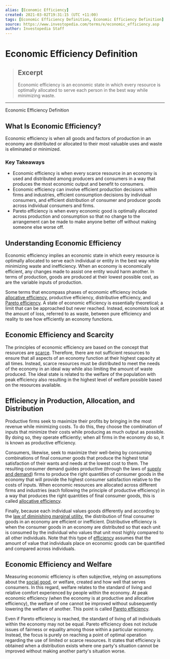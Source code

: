 ```yaml
---
alias: [Economic Efficiency]
created: 2021-03-02T19:31:15 (UTC +11:00)
tags: [Economic Efficiency Definition, Economic Efficiency Definition]
source: https://www.investopedia.com/terms/e/economic_efficiency.asp
author: Investopedia Staff
---
```


# Economic Efficiency Definition

> ## Excerpt
> Economic efficiency is an economic state in which every resource is optimally allocated to serve each person in the best way while minimizing waste.

---

Economic Efficiency Definition
## What Is Economic Efficiency?

Economic efficiency is when all goods and factors of production in an economy are distributed or allocated to their most valuable uses and waste is eliminated or minimized.

### Key Takeaways

-   Economic efficiency is when every scarce resource in an economy is used and distributed among producers and consumers in a way that produces the most economic output and benefit to consumers.
-   Economic efficiency can involve efficient production decisions within firms and industries, efficient consumption decisions by individual consumers, and efficient distribution of consumer and producer goods across individual consumers and firms.
-   Pareto efficiency is when every economic good is optimally allocated across production and consumption so that no change to the arrangement can be made to make anyone better off without making someone else worse off.

## Understanding Economic Efficiency

Economic efficiency implies an economic state in which every resource is optimally allocated to serve each individual or entity in the best way while minimizing waste and inefficiency. When an economy is economically efficient, any changes made to assist one entity would harm another. In terms of production, goods are produced at their lowest possible cost, as are the variable inputs of production.

Some terms that encompass phases of economic efficiency include [allocative efficiency](https://www.investopedia.com/terms/a/allocationalefficiency.asp), productive efficiency, distributive efficiency, and [Pareto efficiency](https://www.investopedia.com/terms/p/pareto-efficiency.asp). A state of economic efficiency is essentially theoretical; a limit that can be approached but never reached. Instead, economists look at the amount of loss, referred to as waste, between pure efficiency and reality to see how efficiently an economy functions.

## Economic Efficiency and Scarcity

The principles of economic efficiency are based on the concept that resources are [scarce](https://www.investopedia.com/terms/s/scarcity.asp). Therefore, there are not sufficient resources to ensure that all aspects of an economy function at their highest capacity at all times. Instead, scarce resources must be distributed to meet the needs of the economy in an ideal way while also limiting the amount of waste produced. The ideal state is related to the welfare of the population with peak efficiency also resulting in the highest level of welfare possible based on the resources available.

## Efficiency in Production, Allocation, and Distribution

Productive firms seek to maximize their profits by bringing in the most revenue while minimizing costs. To do this, they choose the combination of inputs that minimize their costs while producing as much output as possible. By doing so, they operate efficiently; when all firms in the economy do so, it is known as productive efficiency.

Consumers, likewise, seek to maximize their well-being by consuming combinations of final consumer goods that produce the highest total satisfaction of their wants and needs at the lowest cost to them. The resulting consumer demand guides productive (through the laws of [supply and demand](https://www.investopedia.com/terms/l/law-of-supply-demand.asp)) firms to produce the right quantities of consumer goods in the economy that will provide the highest consumer satisfaction relative to the costs of inputs. When economic resources are allocated across different firms and industries (each following the principle of productive efficiency) in a way that produces the right quantities of final consumer goods, this is called [allocative efficiency](https://www.investopedia.com/terms/a/allocationalefficiency.asp).

Finally, because each individual values goods differently and according to the [law of diminishing marginal utility](https://www.investopedia.com/terms/l/lawofdiminishingutility.asp), the distribution of final consumer goods in an economy are efficient or inefficient. Distributive efficiency is when the consumer goods in an economy are distributed so that each unit is consumed by the individual who values that unit most highly compared to all other individuals. Note that this type of [efficiency](https://www.investopedia.com/terms/e/efficiency.asp) assumes that the amount of value that individuals place on economic goods can be quantified and compared across individuals.

## Economic Efficiency and Welfare

Measuring economic efficiency is often subjective, relying on assumptions about the [social good](https://www.investopedia.com/terms/s/social_good.asp), or welfare, created and how well that serves consumers. In this regard, welfare relates to the standard of living and relative comfort experienced by people within the economy. At peak economic efficiency (when the economy is at productive and allocative efficiency), the welfare of one cannot be improved without subsequently lowering the welfare of another. This point is called [Pareto efficiency](https://www.investopedia.com/terms/p/pareto-efficiency.asp).

Even if Pareto efficiency is reached, the standard of living of all individuals within the economy may not be equal. Pareto efficiency does not include issues of fairness or equality among those within a particular economy. Instead, the focus is purely on reaching a point of optimal operation regarding the use of limited or scarce resources. It states that efficiency is obtained when a distribution exists where one party's situation cannot be improved without making another party's situation worse.
